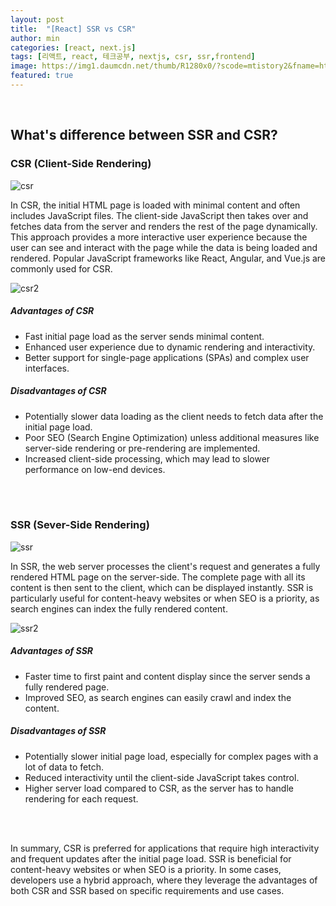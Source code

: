 ```yaml
---
layout: post
title:  "[React] SSR vs CSR"
author: min
categories: [react, next.js]
tags: [리액트, react, 테크공부, nextjs, csr, ssr,frontend]
image: https://img1.daumcdn.net/thumb/R1280x0/?scode=mtistory2&fname=https%3A%2F%2Fblog.kakaocdn.net%2Fdn%2Fc15mLb%2Fbtso08TM89p%2FtEzLbHEqzJKZ2W5lDFqlK0%2Fimg.png
featured: true
---
```

<br>

## What's difference between SSR and CSR?

### CSR (Client-Side Rendering) 
<img src="https://img1.daumcdn.net/thumb/R1280x0/?scode=mtistory2&fname=https%3A%2F%2Fblog.kakaocdn.net%2Fdn%2FmvAPF%2FbtrcM1fGQEJ%2FoqGeGnUFg9wXZOkClMC39k%2Fimg.png" alt="csr"/>
<p>In CSR, the initial HTML page is loaded with minimal content and often includes JavaScript files. The client-side JavaScript then takes over and fetches data from the server and renders the rest of the page dynamically. This approach provides a more interactive user experience because the user can see and interact with the page while the data is being loaded and rendered. Popular JavaScript frameworks like React, Angular, and Vue.js are commonly used for CSR.</p>
<img src="https://img1.daumcdn.net/thumb/R1280x0/?scode=mtistory2&fname=https%3A%2F%2Fblog.kakaocdn.net%2Fdn%2FbkJ0my%2FbtrcOM9GT1V%2FaKDCRhm77MfHF8ushplGi0%2Fimg.png" alt="csr2" />
<br>

##### Advantages of CSR
- Fast initial page load as the server sends minimal content. 
- Enhanced user experience due to dynamic rendering and interactivity. 
- Better support for single-page applications (SPAs) and complex user interfaces.

##### Disadvantages of CSR
- Potentially slower data loading as the client needs to fetch data after the initial page load.
- Poor SEO (Search Engine Optimization) unless additional measures like server-side rendering or pre-rendering are implemented.
- Increased client-side processing, which may lead to slower performance on low-end devices.


<br>
<br>

### SSR (Sever-Side Rendering)
<img src="https://img1.daumcdn.net/thumb/R1280x0/?scode=mtistory2&fname=https%3A%2F%2Fblog.kakaocdn.net%2Fdn%2F6J4Fs%2FbtrcNnv3HWf%2F3f3KnWPKUBtlU7HshmcuOK%2Fimg.png" alt="ssr" />
<p>In SSR, the web server processes the client's request and generates a fully rendered HTML page on the server-side. The complete page with all its content is then sent to the client, which can be displayed instantly. SSR is particularly useful for content-heavy websites or when SEO is a priority, as search engines can index the fully rendered content.</p>

<img src="https://img1.daumcdn.net/thumb/R1280x0/?scode=mtistory2&fname=https%3A%2F%2Fblog.kakaocdn.net%2Fdn%2FdGCZHY%2FbtrcOfdcohI%2FDKF2Cr2HHW5X8vNSaexEpK%2Fimg.png" alt="ssr2" />
<br>

##### Advantages of SSR
- Faster time to first paint and content display since the server sends a fully rendered page.
- Improved SEO, as search engines can easily crawl and index the content.

##### Disadvantages of SSR
- Potentially slower initial page load, especially for complex pages with a lot of data to fetch.
- Reduced interactivity until the client-side JavaScript takes control.
- Higher server load compared to CSR, as the server has to handle rendering for each request.

<br>
<br>

In summary, CSR is preferred for applications that require high interactivity and frequent updates after the initial page load. SSR is beneficial for content-heavy websites or when SEO is a priority. In some cases, developers use a hybrid approach, where they leverage the advantages of both CSR and SSR based on specific requirements and use cases.


<br>
<br>
